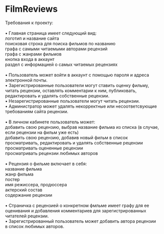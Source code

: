 # FilmReviews
Требования к проекту:<br>
<br>
• Главная страница имеет следующий вид:<br>
        логотип и название сайта<br>
        поисковая строка для поиска фильмов по названию<br>
        графа с самыми читаемыми авторами рецензий<br>
        графа с жанрами фильмов<br>
        кнопка входа в аккаунт<br>
        раздел с информацией о самых читаемых рецензиях<br>
<br>
• Пользователь может войти в аккаунт с помощью пароля и адреса электронной почты.<br>
• Зарегистрированные пользователи могут ставить оценку фильму,<br>
читать рецензии, оставлять комментарии к ним, публиковать, редактировать и удалять собственные рецензии.<br>
• Незарегистрированные пользователи могут читать рецензии.<br>
• Администратор может удалять некорректные или несоответсвующие требованиям сайта рецензии.<br>
<br>
• В личном кабинете пользователь может:<br>
        добавить свою рецензию, выбрав название фильма из списка (в случае, если рецензии на фильм уже есть)<br>
        добавить свою рецензию, добавив новый фильм в список<br>
        просматривать, редактировать и удалять собственные рецензии<br>
        просматривать оцененные рецензии<br>
        просматривать рецензии любимых авторов<br>
<br>
• Рецензия о фильме включает в себя:<br>
        название фильма <br>
        жанр фильма<br>
        постер<br>
        имя режиссера, продюссера<br>
        актерский состав<br>
        содержание рецензии<br>
<br>
• Страничка с рецензией о конкретном фмльме имеет графу для ее оценивания и добавления комментариев для зарегистрированных читателей рецензии.<br>
• Зарегистрированный пользователь может добавить автора рецензии в список любимых авторов.<br>
